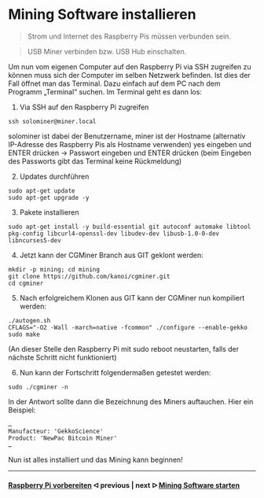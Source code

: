 # Mining Software installieren

> Strom und Internet des Raspberry Pis müssen verbunden sein.

> USB Miner verbinden bzw. USB Hub einschalten.

Um nun vom eigenen Computer auf den Raspberry Pi via SSH zugreifen zu können muss sich der Computer im selben Netzwerk befinden. Ist dies der Fall öffnet man das Terminal. Dazu einfach auf dem PC nach dem Programm „Terminal“ suchen. Im Terminal geht es dann los:

1. Via SSH auf den Raspberry Pi zugreifen

```
ssh solominer@miner.local
```

solominer ist dabei der Benutzername, miner ist der Hostname (alternativ IP-Adresse des Raspberry Pis als Hostname verwenden)
yes eingeben und ENTER drücken -> Passwort eingeben und ENTER drücken
(beim Eingeben des Passworts gibt das Terminal keine Rückmeldung)

2. Updates durchführen

```
sudo apt-get update 
sudo apt-get upgrade -y
```

3. Pakete installieren

```
sudo apt-get install -y build-essential git autoconf automake libtool pkg-config libcurl4-openssl-dev libudev-dev libusb-1.0-0-dev libncurses5-dev
```

4.	Jetzt kann der CGMiner Branch aus GIT geklont werden:

```
mkdir -p mining; cd mining 
git clone https://github.com/kanoi/cgminer.git
cd cgminer
```

5.	Nach erfolgreichem Klonen aus GIT kann der CGMiner nun kompiliert werden:

```
./autogen.sh
CFLAGS="-O2 -Wall -march=native -fcommon" ./configure --enable-gekko
sudo make
```

(An dieser Stelle den Raspberry Pi mit sudo reboot neustarten, falls der nächste Schritt nicht funktioniert)

6.	Nun kann der Fortschritt folgendermaßen getestet werden:

```
sudo ./cgminer -n
```

In der Antwort sollte dann die Bezeichnung des Miners auftauchen. Hier ein Beispiel:

```
…
Manufacteur: 'GekkoScience'
Product: 'NewPac Bitcoin Miner'
…
```

Nun ist alles installiert und das Mining kann beginnen!

---

#### [Raspberry Pi vorbereiten](/prepare_pi.md)  ᐊ  previous | next  ᐅ  [Mining Software starten](start_mining.md)
